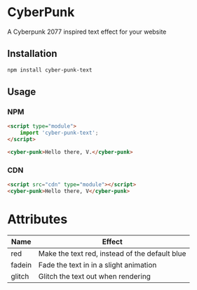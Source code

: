 # CyberPunk

A Cyberpunk 2077 inspired text effect for your website

## Installation

```bash
npm install cyber-punk-text
```

## Usage

### NPM

```html
<script type="module">
    import 'cyber-punk-text';
</script>

<cyber-punk>Hello there, V.</cyber-punk>
```

### CDN

```html
<script src="cdn" type="module"></script>
<cyber-punk>Hello there, V</cyber-punk>
```

# Attributes

| Name   | Effect                                         |
| ------ | ---------------------------------------------- |
| red    | Make the text red, instead of the default blue |
| fadein | Fade the text in in a slight animation         |
| glitch | Glitch the text out when rendering             |
